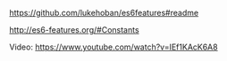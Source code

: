 https://github.com/lukehoban/es6features#readme


http://es6-features.org/#Constants

Video:
https://www.youtube.com/watch?v=IEf1KAcK6A8
